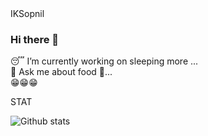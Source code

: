 <html>
  <head><meta name="google-site-verification" content="3Q1Mv8l0XAZ5w9_V0r2Cptt_g5DROxOP6x_wdoid9c8" />
    <meta name="description" content="IKSopnil. It's my github page with multiple repositories. Check it out.">
<meta name="google-site-verification" content="3Q1Mv8l0XAZ5w9_V0r2Cptt_g5DROxOP6x_wdoid9c8" />
<link rel="author" href="https://github.com/IKSopnil"/>

  </head>
<body></body>
</html>
IKSopnil

### Hi there 👋 <br>
😴 I’m currently working on sleeping more ...<br>
💬 Ask me about food 🥫... <br>
😁😁😁

STAT 

![Github stats](https://github-readme-stats.vercel.app/api?username=IKSopnil)

<!--
**IKSopnil/IKSopnil** is a ✨ _special_ ✨ repository because its `README.md` (this file) appears on your GitHub profile.

Here are some ideas to get you started:

- 🔭 I’m currently working on ...
- 🌱 I’m currently learning ...
- 👯 I’m looking to collaborate on ...
- 🤔 I’m looking for help with ...
- 💬 Ask me about ...
- 📫 How to reach me: ...
- 😄 Pronouns: ...
- ⚡ Fun fact: ...
-->
